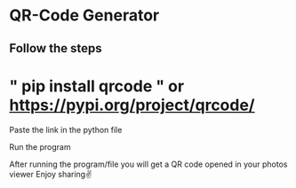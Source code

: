 # QR-Code Generator

## Follow the steps

# " pip install qrcode " or https://pypi.org/project/qrcode/

Paste the link in the python file

Run the program

After running the program/file you will get a QR code opened in your photos viewer
Enjoy sharing✌
